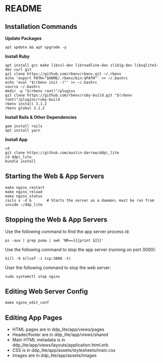 # README

Installation Commands
--------------

__Update Packages__
```
apt update && apt upgrade -y
```

__Install Ruby__
```
apt install gcc make libssl-dev libreadline-dev zlib1g-dev libsqlite3-dev curl git
git clone https://github.com/rbenv/rbenv.git ~/.rbenv
echo 'export PATH="$HOME/.rbenv/bin:$PATH"' >> ~/.bashrc
echo 'eval "$(rbenv init -)"' >> ~/.bashrc
source ~/.bashrc
mkdir -p "$(rbenv root)"/plugins
git clone https://github.com/rbenv/ruby-build.git "$(rbenv root)"/plugins/ruby-build
rbenv install 3.1.2
rbenv global 3.1.2
```

__Install Rails & Other Dependencies__
```
gem install rails
apt install yarn
```

__Install App__
```
cd
git clone https://github.com/austin-darrow/ddp\_lite
cd ddp\_lite
bundle install
```

Starting the Web & App Servers
------------------
```
make nginx_restart
make nginx_reload
make nginx_status
rails s -d &       # Starts the server as a daemon; must be run from inside ~/ddp_lite 
```

Stopping the Web & App Servers
-------------------
Use the following command to find the app server process id:
```
ps -aux | grep puma | awk 'NR==1{{print $2}}'
```

Use the following command to stop the app server (running on port 3000):
```
kill -9 $(lsof -i tcp:3000 -t)
```

User the following command to stop the web server:
```
sudo systemctl stop nginx
```


Editing Web Server Config
-------------
```
make nginx_edit_conf
```

Editing App Pages
--------
- HTML pages are in ddp\_lite/app/views/pages
- Header/footer are in ddp\_lite/app/views/shared
- Main HTML metadata is in ddp\_lite/app/views/layouts/application.html.erb
- CSS is in ddp\_lite/app/assets/stylesheets/main.css
- Images are in ddp\_lite/app/assets/images
